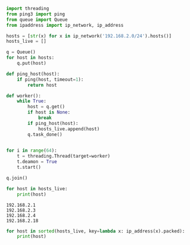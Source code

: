 

```python
import threading
from ping3 import ping
from queue import Queue
from ipaddress import ip_network, ip_address
```


```python
hosts = [str(x) for x in ip_network('192.168.2.0/24').hosts()]
hosts_live = []
```


```python
q = Queue()
for host in hosts:
    q.put(host)
```


```python
def ping_host(host):
    if ping(host, timeout=1):
        return host
```


```python
def worker():
    while True:
        host = q.get()
        if host is None:
            break
        if ping_host(host):
            hosts_live.append(host)
        q.task_done()
        
```


```python
for i in range(64):
    t = threading.Thread(target=worker)
    t.deamon = True
    t.start()

q.join()

for host in hosts_live:
    print(host)
```

    192.168.2.1
    192.168.2.3
    192.168.2.4
    192.168.2.18
    


```python
for host in sorted(hosts_live, key=lambda x: ip_address(x).packed):
    print(host)
```
